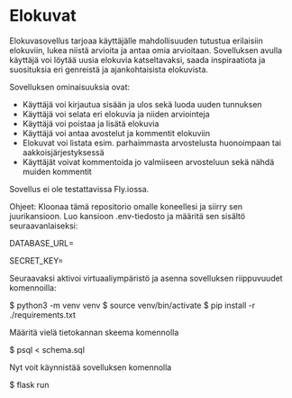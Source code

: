 # Elokuvat 

Elokuvasovellus tarjoaa käyttäjälle mahdollisuuden tutustua erilaisiin elokuviin, lukea niistä arvioita ja antaa omia arvioitaan. Sovelluksen avulla käyttäjä voi löytää uusia elokuvia katseltavaksi, saada inspiraatiota ja suosituksia eri genreistä ja ajankohtaisista elokuvista.

Sovelluksen ominaisuuksia ovat:

- Käyttäjä voi kirjautua sisään ja ulos sekä luoda uuden tunnuksen
- Käyttäjä voi selata eri elokuvia ja niiden arviointeja
- Käyttäjä voi poistaa ja lisätä elokuvia
- Käyttäjä voi antaa avostelut ja kommentit elokuviin
- Elokuvat voi listata esim. parhaimmasta arvostelusta huonoimpaan tai aakkoisjärjestyksessä
- Käyttäjät voivat kommentoida jo valmiiseen arvosteluun sekä nähdä muiden kommentit

Sovellus ei ole testattavissa Fly.iossa.

Ohjeet:
Kloonaa tämä repositorio omalle koneellesi ja siirry sen juurikansioon. Luo kansioon .env-tiedosto ja määritä sen sisältö seuraavanlaiseksi:

DATABASE_URL=<tietokannan-paikallinen-osoite>

SECRET_KEY=<salainen-avain>

Seuraavaksi aktivoi virtuaaliympäristö ja asenna sovelluksen riippuvuudet komennoilla:

$ python3 -m venv venv
$ source venv/bin/activate
$ pip install -r ./requirements.txt

Määritä vielä tietokannan skeema komennolla

$ psql < schema.sql

Nyt voit käynnistää sovelluksen komennolla

$ flask run

